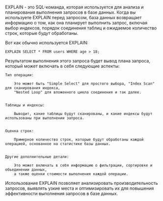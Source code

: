 
EXPLAIN - это SQL-команда, которая используется для анализа и планирования выполнения запросов в базе данных.
Когда вы используете EXPLAIN перед запросом, база данных возвращает информацию о том,
как она планирует выполнить запрос, включая выбор индексов, порядок соединения таблиц
и ожидаемое количество строк, которые будут обработаны.


Вот как обычно используется EXPLAIN:

    EXPLAIN SELECT * FROM users WHERE age > 18;


Результатом выполнения этого запроса будет вывод плана запроса, который может включать в себя следующие аспекты:

    Тип операции:

        Это может быть "Simple Select" для простого выбора, "Index Scan" для сканирования индекса, 
        "Nested Loop" для вложенного цикла соединения и так далее.


    Таблицы и индексы:

        Выводит, какие таблицы будут сканированы, и какие индексы будут использованы при выполнении запроса.


    Оценка строк:

        Примерное количество строк, которые будут обработаны каждой операцией, основанное на статистике базы данных.


    Другие дополнительные детали:

        Это может включать в себя информацию о фильтрации, сортировке и объединении данных, 
        а также оценки стоимости выполнения каждой операции.


Использование EXPLAIN позволяет анализировать производительность запросов, выявлять узкие места и оптимизировать их 
для повышения эффективности выполнения запросов в базе данных.
